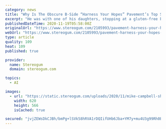 ```yaml
---
category: news
title: "Why Is The Obscure B-Side “Harness Your Hopes” Pavement’s Top Song On Spotify? It’s Complicated."
excerpt: "He was with one of his daughters, stopping at a gluten-free bakery (“Very Portland,” Malkmus jokes) when the Pavement song “Harness Your Hopes” came on — a ... the streaming giant and their algorithms to the degree that Spotify’s legal ..."
publishedDateTime: 2020-11-19T05:58:00Z
originalUrl: "https://www.stereogum.com/2105993/pavement-harness-your-hopes-spotify/columns/sounding-board/"
webUrl: "https://www.stereogum.com/2105993/pavement-harness-your-hopes-spotify/columns/sounding-board/"
type: article
quality: 109
heat: 109
published: true

provider:
  name: Stereogum
  domain: stereogum.com

topics:
  - AI

images:
  - url: "https://static.stereogum.com/uploads/2020/11/mike-campbell-sheva-kafai-1605807500.jpg"
    width: 620
    height: 566
    isCached: true

secured: "jvjZEWsDkCJBh/bmPg+lSVk58hRVA1rDQIifUHb6Jba+YM7y+mu4U3g99Rh0BxAEz4nLqtd29VJEt862Q+ofjO1ZfmdKgmK22r1HJ1+t8rEwTlXdNS6yJN8+wvsfQ9fxPcb54F6yX7ipreiaFTMRxXmIbuOpEmUynXRpx0VriIm8c4fZbLAtq2PS/Mv7LUE1zvHV6XSBH8Xnc6dTVKenYoH2fWTFH2T5nAPB8nLQ49PG8YJsza7Ql3Cy9o4kokFQNt1Z5ZzVQoppS7MaIHu8hQAH71curlPp/bqQD6StLPu6tcRyvVAPifCfoZiaB6iOrfP61nTPk1hMSYTH4u2ENGBpaYeFN5SI72pTMq30fgI=;caqTnTQOKuXIgw4Y3yGC0A=="
---
```


